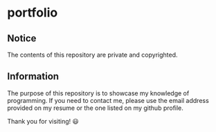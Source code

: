 # portfolio

## Notice
The contents of this repository are private and copyrighted.

## Information
The purpose of this repository is to showcase my knowledge of programming.
If you need to contact me, please use the email address provided on my resume or the one listed on my github profile.

Thank you for visiting! 😃
